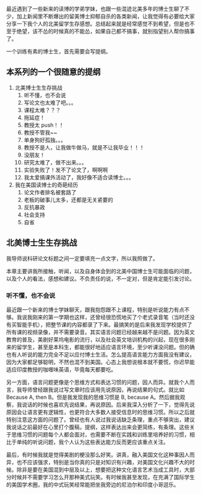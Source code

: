 最近遇到了一些新来的读博的学弟学妹，也跟一些混迹北美多年的博士生聊了不少，加上新闻里不断爆出的留美博士抑郁自杀的各类新闻，让我觉得有必要给大家分享一下我个人的北美留学生存感想。总结起来就是经常感觉不到希望，但是也不至于绝望，该不怂的时候真的不能怂，如果自己都不搞事，就别指望别人帮你搞事了。

一个训练有素的博士生，首先需要会写提纲。

## 本系列的一个很随意的提纲

1. 北美博士生生存挑战
   1. 听不懂，也不会说
   2. 写论文也太难了吧。。。
   3. 课程太难？？？
   4. 拖延症！
   5. 教授太 push！！
   6. 教授不管我~~
   7. 单身狗好孤独。。。
   8. 教授不是人，让我做牛做马，就是不让我毕业！！！
   9. 没朋友！
   10. 研究太难了，做不出来。。。
   11. 实验失败了！发不了论文了，啊啊啊
   12. 我太爱搞课外活动了，我好像不适合读博士。。。
2. 我在美国读博士的奇葩经历
   1. 论文作者排名被套路了
   2. 老板的破事儿太多，还都是无关紧要的
   3. 反抗暴政
   4. 社会支持
   5. 自省

## 北美博士生生存挑战

我导师说科研论文标题之间一定要填充一点文字，所以我照做了。

本章主要讲我所接触，听闻，以及自身体会到的北美中国博士生可能面临的问题，以及个人的看法，感想和建议。不负责任的说，不一定对，但是肯定能引发讨论。

### 听不懂，也不会说

最近跟一个新来的博士学妹聊天，跟我抱怨跟不上课程，特别是听说能力有点不够。我说我刚来的第一学期也这样，还曾经很恐慌地买了个老式录音笔（当时还没有买智能手机），把整节课的内容都录了下来。最搞笑的是后来我发现学校提供了所有课的视频录像，并不需要录音。其实语言问题已经越来越不是问题。因为英文教育的普及，美剧好莱坞电影的流行，以及社会英文培训机构的兴起，现在很多刚来的留学生，甚至是本科生，都能很好地适应语言环境，至少听课没问题。但的确也有人听说的能力完全不足以应付博士生活。怎么提高语言能力方面我没有建议，因为大家都足够聪明，不然也混不到美国。心态上我想说根本就不要慌，你迟早能适应印度教授的咖喱味英语，毕竟每天都要吃。

另一方面，语言问题更像是个思维方式和表达习惯的问题，因人而异。就我个人而言，我导师曾经跟我说过写文章时应该用先说原因，再说结果的句式。就比如 Because A, then B。但是我发现我的思维习惯是 B, because A。然后据我观察，我说话的时候也喜欢先说结果，再说原因。后来我深入分析了一下，觉得先说原因会让语言更有逻辑性，也更符合大多数人接受信息时的思维习惯。所以之后就特别注意这方面的问题了。曾经也有人说过我说话缺乏条理，重点不够突出，建议我说话之前最好在心里打个腹稿，提纲，这样表达出来会更简练，有条理。这些关于思维习惯的问题每个人都会面对，也需要不断在实践和训练里培养好的习惯，相比于单纯的听说问题，我个人认为这些表达能力反而更应该重点关注。

最后，有时候我就是觉得美剧的梗没那么好笑。讲真，融入美国文化这种事因人而异，也不应该强求，特别是当你真的只是对知识有兴趣，对美国文化兴趣不大的时候。除非是要在美国混到中层及以上，想要把这种文化语言艺术当成工具时，大部分时候并不需要学习怎么开那种美式玩笑。有时候我甚至发现，在充满了国际学生的美国学术圈，我的中式玩笑经常能把坐我旁边的尼泊尔和印度小哥逗乐。
